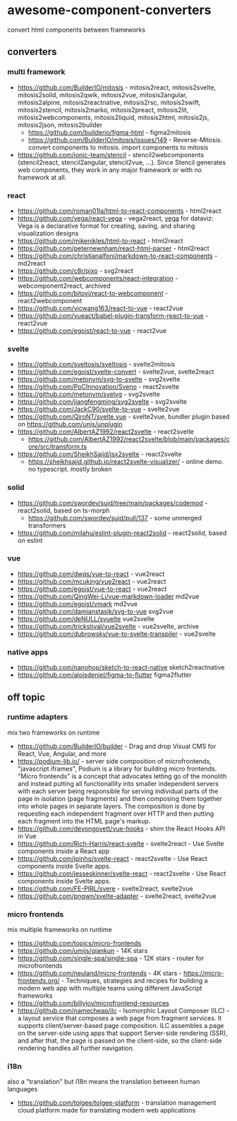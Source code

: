 # awesome-component-converters

convert html components between frameworks

## converters

### multi framework

- https://github.com/BuilderIO/mitosis - mitosis2react, mitosis2svelte, mitosis2solid, mitosis2qwik, mitosis2vue, mitosis2angular, mitosis2alpine, mitosis2reactnative, mitosis2rsc, mitosis2swift, mitosis2stencil, mitosis2marko, mitosis2preact, mitosis2lit, mitosis2webcomponents, mitosis2liquid, mitosis2html, mitosis2js, mitosis2json, mitosis2builder
  - https://github.com/builderio/figma-html - figma2mitosis
  - https://github.com/BuilderIO/mitosis/issues/149 - Reverse-Mitosis. convert components to mitosis. import components to mitosis
- https://github.com/ionic-team/stencil - stencil2webcomponents (stencil2react, stencil2angular, stencil2vue, ...). Since Stencil generates web components, they work in any major framework or with no framework at all.

### react

- https://github.com/roman01la/html-to-react-components - html2react
- https://github.com/vega/react-vega - vega2react, [vega](https://vega.github.io/) for dataviz: Vega is a declarative format for creating, saving, and sharing visualization designs
- https://github.com/mikenikles/html-to-react - html2react
- https://github.com/peternewnham/react-html-parser - html2react
- https://github.com/christianalfoni/markdown-to-react-components - md2react
- https://github.com/c8r/pixo - svg2react
- https://github.com/webcomponents/react-integration - webcomponent2react, archived
- https://github.com/bitovi/react-to-webcomponent - react2webcomponent
- https://github.com/vicwang163/react-to-vue - react2vue
- https://github.com/vueact/babel-plugin-transform-react-to-vue - react2vue
- https://github.com/egoist/react-to-vue - react2vue

### svelte

- https://github.com/sveltosis/sveltosis - svelte2mitosis
- https://github.com/egoist/svelte-convert - svelte2vue, svelte2react
- https://github.com/metonym/svg-to-svelte - svg2svelte
- https://github.com/PoCInnovation/Sveno - react2svelte
- https://github.com/metonym/svelvg - svg2svelte
- https://github.com/jiangfengming/svg2svelte - svg2svelte
- https://github.com/JackC90/svelte-to-vue - svelte2vue
- https://github.com/QiroNT/svelte.vue - svelte2vue, bundler plugin based on https://github.com/unjs/unplugin
- https://github.com/AlbertAZ1992/react2svelte - react2svelte
  - https://github.com/AlbertAZ1992/react2svelte/blob/main/packages/core/src/transform.ts
- https://github.com/SheikhSajid/jsx2svelte - react2svelte
  - https://sheikhsajid.github.io/react2svelte-visualizer/ - online demo. no typescript. mostly broken

### solid

- https://github.com/swordev/suid/tree/main/packages/codemod - react2solid, based on ts-morph
  - https://github.com/swordev/suid/pull/137 - some unmerged transformers
- https://github.com/milahu/eslint-plugin-react2solid - react2solid, based on eslint

### vue

- https://github.com/dwqs/vue-to-react - vue2react
- https://github.com/mcuking/vue2react - vue2react
- https://github.com/egoist/vue-to-react - vue2react
- https://github.com/QingWei-Li/vue-markdown-loader md2vue
- https://github.com/egoist/vmark md2vue
- https://github.com/damianstasik/svg-to-vue svg2vue
- https://github.com/deNULL/svuelte vue2svelte
- https://github.com/trickstival/vue2svelte - vue2svelte, archive
- https://github.com/dubrowsky/vue-to-svelte-transpiler - vue2svelte

### native apps

- https://github.com/nanohop/sketch-to-react-native sketch2reactnative
- https://github.com/aloisdeniel/figma-to-flutter figma2flutter

## off topic

### runtime adapters

mix two frameworks on runtime

- https://github.com/BuilderIO/builder - Drag and drop Visual CMS for React, Vue, Angular, and more
- https://podium-lib.io/ - server side composition of microfrontends, "javascript iframes", Podium is a library for building micro frontends. "Micro frontends" is a concept that advocates letting go of the monolith and instead putting all functionallity into smaller independent servers with each server being responsible for serving individual parts of the page in isolation (page fragments) and then composing them together into whole pages in separate layers. The composition is done by requesting each independent fragment over HTTP and then putting each fragment into the HTML page's markup.
- https://github.com/devongovett/vue-hooks - shim the React Hooks API in Vue
- https://github.com/Rich-Harris/react-svelte - svelte2react - Use Svelte components inside a React app
- https://github.com/jpinho/svelte-react - react2svelte - Use React components inside Svelte apps.
- https://github.com/jesseskinner/svelte-react - react2svelte - Use React components inside Svelte apps.
- https://github.com/FE-PIRL/svere - svelte2react, svelte2vue
- https://github.com/pngwn/svelte-adapter - svelte2react, svelte2vue

### micro frontends

mix multiple frameworks on runtime

- https://github.com/topics/micro-frontends
- https://github.com/umijs/qiankun - 14K stars
- https://github.com/single-spa/single-spa - 12K stars - router for microfrontends
- https://github.com/neuland/micro-frontends - 4K stars - https://micro-frontends.org/ - Techniques, strategies and recipes for building a modern web app with multiple teams using different JavaScript frameworks
- https://github.com/billyjov/microfrontend-resources
- https://github.com/namecheap/ilc - Isomorphic Layout Composer (ILC) - a layout service that composes a web page from fragment services. It supports client/server-based page composition. ILC assembles a page on the server-side using apps that support Server-side rendering (SSR), and after that, the page is passed on the client-side, so the client-side rendering handles all further navigation.

### i18n

also a "translation" but i18n means the translation between human languages

- https://github.com/tolgee/tolgee-platform - translation management cloud platform made for translating modern web applications

